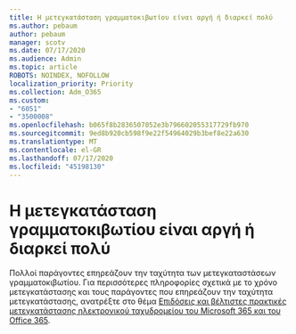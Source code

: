 ```yaml
---
title: Η μετεγκατάσταση γραμματοκιβωτίου είναι αργή ή διαρκεί πολύ
ms.author: pebaum
author: pebaum
manager: scotv
ms.date: 07/17/2020
ms.audience: Admin
ms.topic: article
ROBOTS: NOINDEX, NOFOLLOW
localization_priority: Priority
ms.collection: Adm_O365
ms.custom:
- "6051"
- "3500008"
ms.openlocfilehash: b065f8b2836507052e3b796602055317729fb970
ms.sourcegitcommit: 9ed8b920cb598f9e22f54964029b3bef8e22a630
ms.translationtype: MT
ms.contentlocale: el-GR
ms.lasthandoff: 07/17/2020
ms.locfileid: "45198130"
---
```

# <a name="mailbox-migration-is-slow-or-taking-a-long-time"></a>Η μετεγκατάσταση γραμματοκιβωτίου είναι αργή ή διαρκεί πολύ

Πολλοί παράγοντες επηρεάζουν την ταχύτητα των μετεγκαταστάσεων γραμματοκιβωτίου. Για περισσότερες πληροφορίες σχετικά με το χρόνο μετεγκατάστασης και τους παράγοντες που επηρεάζουν την ταχύτητα μετεγκατάστασης, ανατρέξτε στο θέμα [Επιδόσεις και βέλτιστες πρακτικές μετεγκατάστασης ηλεκτρονικού ταχυδρομείου του Microsoft 365 και του Office 365](https://docs.microsoft.com/exchange/mailbox-migration/office-365-migration-best-practices).
